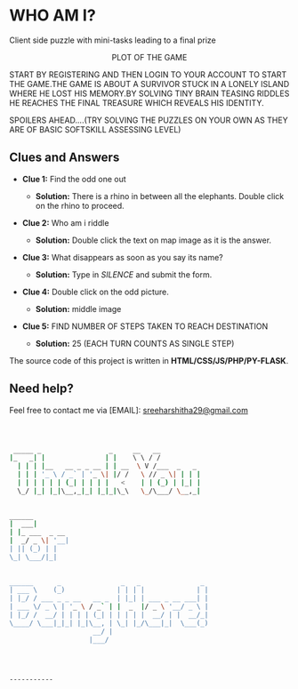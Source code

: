 # WHO AM I?

Client side puzzle with mini-tasks leading to a final prize 

<p align="center">
PLOT OF THE GAME
</a>
</p>
START BY REGISTERING AND THEN LOGIN TO YOUR ACCOUNT TO START THE GAME.THE GAME IS ABOUT A SURVIVOR STUCK IN A LONELY ISLAND WHERE HE LOST HIS MEMORY.BY SOLVING TINY BRAIN TEASING RIDDLES HE REACHES THE FINAL TREASURE WHICH REVEALS HIS IDENTITY.

SPOILERS AHEAD....(TRY SOLVING THE PUZZLES ON YOUR OWN AS THEY ARE OF BASIC SOFTSKILL ASSESSING LEVEL)



## Clues and Answers
* **Clue 1:** Find the odd one out
  * **Solution:** There is a rhino in between all the elephants. Double click on the rhino to proceed.
* **Clue 2:** Who am i riddle
  * **Solution:** Double click the text on map image as it is the answer.
* **Clue 3:** What disappears as soon as you say its name?
  * **Solution:** Type in *SILENCE* and submit the form.
* **Clue 4:** Double click on the odd picture.
  * **Solution:** middle image
* **Clue 5:** FIND NUMBER OF STEPS TAKEN TO REACH DESTINATION

  * **Solution:** 25 (EACH TURN COUNTS AS SINGLE STEP)

The source code of this project is written in **HTML/CSS/JS/PHP/PY-FLASK**.




## Need help?


Feel free to contact me via [EMAIL]: sreeharshitha29@gmail.com




```bash



 _____ _                 _     __   __            
|_   _| |               | |    \ \ / /            
  | | | |__   __ _ _ __ | | __  \ V /___  _   _   
  | | | '_ \ / _` | '_ \| |/ /   \ // _ \| | | |  
  | | | | | | (_| | | | |   <    | | (_) | |_| |  
  \_/ |_| |_|\__,_|_| |_|_|\_\   \_/\___/ \__,_|  
                                                  
                                                  
______                                            
|  ___|                                           
| |_ ___  _ __                                    
|  _/ _ \| '__|                                   
| || (_) | |                                      
\_| \___/|_|                                      
                                                  
                                                  
______      _               _   _               _ 
| ___ \    (_)             | | | |             | |
| |_/ / ___ _ _ __   __ _  | |_| | ___ _ __ ___| |
| ___ \/ _ \ | '_ \ / _` | |  _  |/ _ \ '__/ _ \ |
| |_/ /  __/ | | | | (_| | | | | |  __/ | |  __/_|
\____/ \___|_|_| |_|\__, | \_| |_/\___|_|  \___(_)
                     __/ |                        
                    |___/                         

 


```




```

-----------

